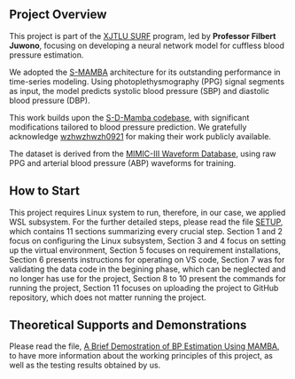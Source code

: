 ## Project Overview

This project is part of the [XJTLU SURF](https://www.xjtlu.edu.cn/en/study/surf) program, led by **Professor Filbert Juwono**, focusing on developing a neural network model for cuffless blood pressure estimation.  

We adopted the [S-MAMBA](https://github.com/wzhwzhwzh0921/S-D-Mamba/tree/main?tab=readme-ov-file) architecture for its outstanding performance in time-series modeling. Using photoplethysmography (PPG) signal segments as input, the model predicts systolic blood pressure (SBP) and diastolic blood pressure (DBP).  

This work builds upon the [S-D-Mamba codebase](https://github.com/wzhwzhwzh0921/S-D-Mamba), with significant modifications tailored to blood pressure prediction. We gratefully acknowledge [wzhwzhwzh0921](https://github.com/wzhwzhwzh0921) for making their work publicly available.  

The dataset is derived from the [MIMIC-III Waveform Database](https://physionet.org/content/mimic3wdb/1.0/), using raw PPG and arterial blood pressure (ABP) waveforms for training.  

## How to Start
This project requires Linux system to run, therefore, in our case, we applied WSL subsystem. 
For the further detailed steps, please read the file [SETUP](https://github.com/Liberty666-666/CufflessBPNet-Development-of-Neural-Network-Model-for-Cuffless-Blood-Pressure-Estimation/blob/main/SETUP.docx), which contains 11 sections summarizing every crucial step. Section 1 and 2 focus on configuring the Linux subsystem, Section 3 and 4 focus on setting up the virtual environment, Section 5 focuses on requirement installations, Section 6 presents instructions for operating on VS code,  Section 7 was for validating the data code in the begining phase, which can be neglected and no longer has use for the project, Section 8 to 10 present the commands for running the project, Section 11 focuses on uploading the project to GitHub repository, which does not matter running the project.

## Theoretical Supports and Demonstrations 
Please read the file, [A Brief Demostration of BP Estimation Using MAMBA](https://github.com/Liberty666-666/CufflessBPNet-Development-of-Neural-Network-Model-for-Cuffless-Blood-Pressure-Estimation/blob/main/A%20Brief%20Demostration%20of%20BP%20Estimation%20Using%20MAMBA.docx), to have more information about the working principles of this project, as well as the testing results obtained by us. 
